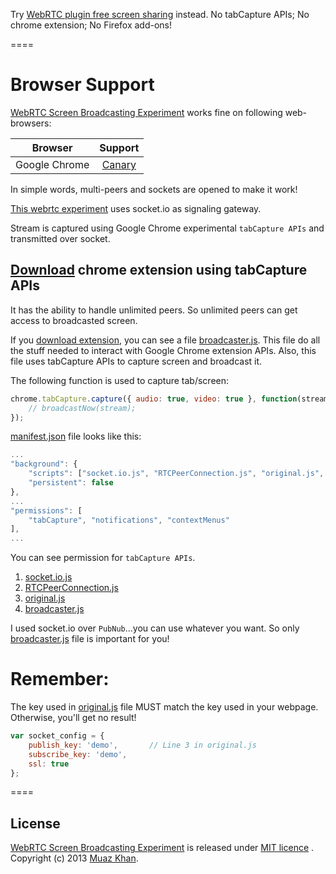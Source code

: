 Try [WebRTC plugin free screen sharing](https://googledrive.com/host/0B6GWd_dUUTT8WHpWSzZ5S0RqeUk/Pluginfree-Screen-Sharing.html) instead. No tabCapture APIs; No chrome extension; No Firefox add-ons!

====
# Browser Support

[WebRTC Screen Broadcasting Experiment](https://webrtc-experiment.appspot.com/screen-broadcast/) works fine on following web-browsers:

| Browser        | Support           |
| ------------- |:-------------:|
| Google Chrome | [Canary](https://www.google.com/intl/en/chrome/browser/canary.html) |

In simple words, multi-peers and sockets are opened to make it work!

[This webrtc experiment](https://webrtc-experiment.appspot.com/screen-broadcast/) uses socket.io as signaling gateway.

Stream is captured using Google Chrome experimental `tabCapture APIs` and transmitted over socket.

## [Download](http://code.google.com/p/muazkh/downloads/list) chrome extension using tabCapture APIs

It has the ability to handle unlimited peers. So unlimited peers can get access to broadcasted screen.

If you [download extension](http://code.google.com/p/muazkh/downloads/list), you can see a file [broadcaster.js](https://webrtc-experiment.appspot.com/webrtc-extension/broadcaster.js). This file do all the stuff needed to interact with Google Chrome extension APIs. Also, this file uses tabCapture APIs to capture screen and broadcast it.

The following function is used to capture tab/screen:

```javascript
chrome.tabCapture.capture({ audio: true, video: true }, function(stream) {
    // broadcastNow(stream);
});
```

[manifest.json](https://webrtc-experiment.appspot.com/webrtc-extension/manifest.json) file looks like this:

```javascript
...
"background": {
    "scripts": ["socket.io.js", "RTCPeerConnection.js", "original.js", "broadcaster.js"],
    "persistent": false
},
...
"permissions": [
    "tabCapture", "notifications", "contextMenus"
],
...
```

You can see permission for `tabCapture APIs`.

1. [socket.io.js](https://webrtc-experiment.appspot.com/webrtc-extension/socket.io.js)
2. [RTCPeerConnection.js](https://webrtc-experiment.appspot.com/webrtc-extension/RTCPeerConnection.js)
3. [original.js](https://webrtc-experiment.appspot.com/webrtc-extension/original.js)
4. [broadcaster.js](https://webrtc-experiment.appspot.com/webrtc-extension/broadcaster.js)

I used socket.io over `PubNub`...you can use whatever you want. So only [broadcaster.js](https://webrtc-experiment.appspot.com/webrtc-extension/broadcaster.js) file is important for you!

# Remember:

The key used in [original.js](https://webrtc-experiment.appspot.com/webrtc-extension/original.js) file MUST match the key used in your webpage. Otherwise, you'll get no result!

```javascript
var socket_config = {
	publish_key: 'demo',       // Line 3 in original.js
	subscribe_key: 'demo',
	ssl: true
};
```

====
## License

[WebRTC Screen Broadcasting Experiment](https://webrtc-experiment.appspot.com/screen-broadcast/) is released under [MIT licence](https://webrtc-experiment.appspot.com/licence/) . Copyright (c) 2013 [Muaz Khan](https://plus.google.com/100325991024054712503).
